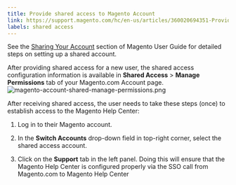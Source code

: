 ```yaml
---
title: Provide shared access to Magento Account
link: https://support.magento.com/hc/en-us/articles/360020694351-Provide-shared-access-to-Magento-Account
labels: shared access
---
```


See the [Sharing Your Account](http://docs.magento.com/m2/ee/user_guide/magento/magento-account-share.html) section of Magento User Guide for detailed steps on setting up a shared account.

After providing shared access for a new user, the shared access configuration information is available in **Shared Access** > **Manage Permissions** tab of your Magento.com Account page.  
 ![magento-account-shared-manage-permissions.png](https://support.magento.com/hc/article_attachments/360016696931/magento-account-shared-manage-permissions.png)

After receiving shared access, the user needs to take these steps (once) to establish access to the Magento Help Center:

1. Log in to their Magento account.

1. In the **Switch Accounts** drop-down field in top-right corner, select the shared access account.

1. Click on the **Support** tab in the left panel. Doing this will ensure that the Magento Help Center is configured properly via the SSO call from Magento.com to Magento Help Center


